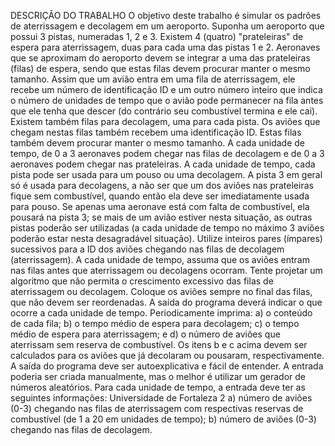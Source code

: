 DESCRIÇÃO DO TRABALHO
O objetivo deste trabalho é simular os padrões de aterrissagem e decolagem em um aeroporto. Suponha um
aeroporto que possui 3 pistas, numeradas 1, 2 e 3. Existem 4 (quatro) "prateleiras" de espera para aterrissagem,
duas para cada uma das pistas 1 e 2. Aeronaves que se aproximam do aeroporto devem se integrar a uma das
prateleiras (filas) de espera, sendo que estas filas devem procurar manter o mesmo tamanho. Assim que um avião
entra em uma fila de aterrissagem, ele recebe um número de identificação ID e um outro número inteiro que indica o
número de unidades de tempo que o avião pode permanecer na fila antes que ele tenha que descer (do contrário seu
combustível termina e ele cai).
Existem também filas para decolagem, uma para cada pista. Os aviões que chegam nestas filas também recebem
uma identificação ID. Estas filas também devem procurar manter o mesmo tamanho.
A cada unidade de tempo, de 0 a 3 aeronaves podem chegar nas filas de decolagem e de 0 a 3 aeronaves podem
chegar nas prateleiras. A cada unidade de tempo, cada pista pode ser usada para um pouso ou uma decolagem. A
pista 3 em geral só é usada para decolagens, a não ser que um dos aviões nas prateleiras fique sem combustível,
quando então ela deve ser imediatamente usada para pouso. Se apenas uma aeronave está com falta de
combustível, ela pousará na pista 3; se mais de um avião estiver nesta situação, as outras pistas poderão ser
utilizadas (a cada unidade de tempo no máximo 3 aviões poderão estar nesta desagradável situação).
Utilize inteiros pares (ímpares) sucessivos para a ID dos aviões chegando nas filas de decolagem (aterrissagem). A
cada unidade de tempo, assuma que os aviões entram nas filas antes que aterrissagem ou decolagens ocorram.
Tente projetar um algoritmo que não permita o crescimento excessivo das filas de aterrissagem ou decolagem.
Coloque os aviões sempre no final das filas, que não devem ser reordenadas.
A saída do programa deverá indicar o que ocorre a cada unidade de tempo. Periodicamente imprima:
a) o conteúdo de cada fila;
b) o tempo médio de espera para decolagem;
c) o tempo médio de espera para aterrissagem; e
d) o número de aviões que aterrissam sem reserva de combustível.
Os itens b e c acima devem ser calculados para os aviões que já decolaram ou pousaram, respectivamente. A saída
do programa deve ser autoexplicativa e fácil de entender.
A entrada poderia ser criada manualmente, mas o melhor é utilizar um gerador de números aleatórios. Para cada
unidade de tempo, a entrada deve ter as seguintes informações:
Universidade de Fortaleza 2
a) número de aviões (0-3) chegando nas filas de aterrissagem com respectivas reservas de combustível (de 1 a 20
em unidades de tempo);
b) número de aviões (0-3) chegando nas filas de decolagem.
